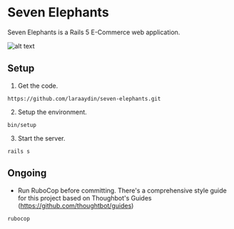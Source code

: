 # Seven Elephants 

Seven Elephants is a Rails 5 E-Commerce web application. 


![alt text](https://raw.githubusercontent.com/laraaydin/seven-elephants/master/screenshot.png)



## Setup

1. Get the code.

`https://github.com/laraaydin/seven-elephants.git`

2. Setup the environment.

`bin/setup`

3. Start the server.

`rails s`

## Ongoing

* Run RuboCop before committing. There's a comprehensive style guide for this project based on Thoughbot's Guides (https://github.com/thoughtbot/guides)

`rubocop`
